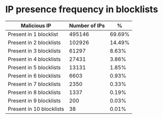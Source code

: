 # IP presence frequency in blocklists
| Malicious IP | Number of IPs | % |
|----|----|----|
| Present in 1 blocklist | 495146 | 69.69% |
| Present in 2 blocklists | 102926 | 14.49% |
| Present in 3 blocklists | 61297 | 8.63% |
| Present in 4 blocklists | 27431 | 3.86% |
| Present in 5 blocklists | 13131 | 1.85% |
| Present in 6 blocklists | 6603 | 0.93% |
| Present in 7 blocklists | 2350 | 0.33% |
| Present in 8 blocklists | 1337 | 0.19% |
| Present in 9 blocklists | 200 | 0.03% |
| Present in 10 blocklists | 38 | 0.01% |
